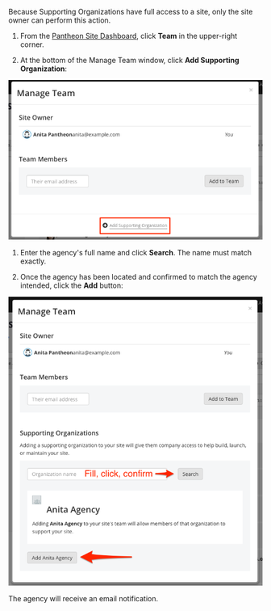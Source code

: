 <Alert title="note" type="info">

Because Supporting Organizations have full access to a site, only the site owner can perform this action.</p>

</Alert>

1. From the [Pantheon Site Dashboard](https://dashboard.pantheon.io/), click <span class="glyphicons glyphicons-group"></span> **Team** in the upper-right corner.

1. At the bottom of the Manage Team window, click <span class="glyphicons glyphicons-plus-sign"></span> **Add Supporting Organization**:

  ![Add a supporting organization button](../docs/assets/images/dashboard/multi_org1.png)

1. Enter the agency's full name and click **Search**. The name must match exactly.

1. Once the agency has been located and confirmed to match the agency intended, click the **Add** button:

  ![Confirm supporting organization](../docs/assets/images/dashboard/multi_org2.png)

  The agency will receive an email notification.
